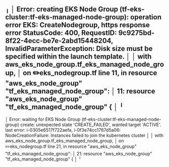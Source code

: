 ╷
│ Error: creating EKS Node Group (tf-eks-cluster:tf-eks-managed-node-group): operation error EKS: CreateNodegroup, https response error StatusCode: 400, RequestID: 9c9275bd-8f22-4ecc-be7e-2abd15448204, InvalidParameterException: Disk size must be specified within the launch template.
│
│   with aws_eks_node_group.tf_eks_managed_node_group,
│   on ✏️eks_nodegroup.tf line 11, in resource "aws_eks_node_group" "tf_eks_managed_node_group":
│   11: resource "aws_eks_node_group" "tf_eks_managed_node_group" {
│
╵
-----------------


│ Error: waiting for EKS Node Group (tf-eks-cluster:tf-eks-managed-node-group) create: unexpected state 'CREATE_FAILED', wanted target 'ACTIVE'. last error: i-0305e6517f722aefa, i-0f3e74cc1787d5a06: NodeCreationFailure: Instances failed to join the kubernetes cluster
│
│   with aws_eks_node_group.tf_eks_managed_node_group,
│   on ✏️eks_nodegroup.tf line 21, in resource "aws_eks_node_group" "tf_eks_managed_node_group":
│   21: resource "aws_eks_node_group" "tf_eks_managed_node_group" {
│
╵
